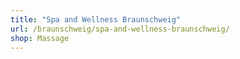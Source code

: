 ```yaml
---
title: "Spa and Wellness Braunschweig"
url: /braunschweig/spa-and-wellness-braunschweig/
shop: Massage
---
```

